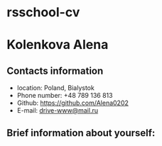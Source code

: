 # rsschool-cv
# Kolenkova Alena
## Contacts information
* location: Poland, Bialystok
* Phone number: +48 789 136 813
* Github: https://github.com/Alena0202
* E-mail: drive-www@mail.ru
## Brief information about yourself:
